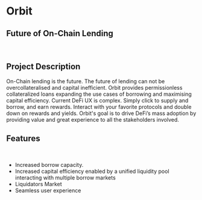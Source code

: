 # Orbit

## Future of On-Chain Lending

​

## Project Description

On-Chain lending is the future. The future of lending can not be overcollateralised and capital inefficient. Orbit provides permissionless collateralized loans expanding the use cases of borrowing and maximising capital efficiency. Current DeFi UX is complex. Simply click to supply and borrow, and earn rewards. Interact with your favorite protocols and double down on rewards and yields. Orbit's goal is to drive DeFi’s mass adoption by providing value and great experience to all the stakeholders involved.
​

## Features

​

- Increased borrow capacity.
- Increased capital efficiency enabled by a unified liquidity pool interacting with multiple borrow markets
- Liquidators Market
- Seamless user experience
  ​
